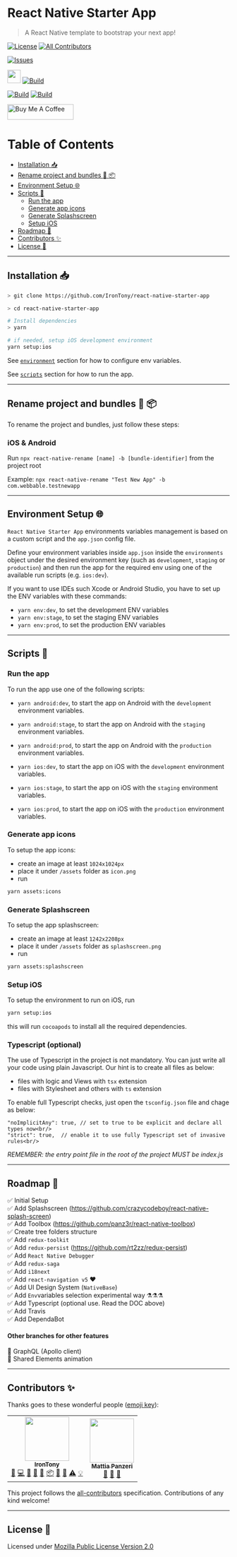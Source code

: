 # React Native Starter App <!-- omit in toc -->
> A React Native template to bootstrap your next app!

[![License](https://img.shields.io/github/license/IronTony/react-native-starter-app)](LICENSE)<!-- ALL-CONTRIBUTORS-BADGE:START - Do not remove or modify this section -->
[![All Contributors](https://img.shields.io/badge/all_contributors-2-screen.svg?style=flat)](#contributors-:sparkles:)
<!-- ALL-CONTRIBUTORS-BADGE:END -->

[![Issues](https://img.shields.io/github/issues/IronTony/react-native-starter-app.svg)](https://github.com/IronTony/react-native-starter-app/issues)

<img src="https://img.icons8.com/color/48/000000/travis-ci.png" width="30px" /> [![Build](https://travis-ci.com/IronTony/react-native-starter-app.svg?branch=master)](https://travis-ci.com/IronTony/react-native-starter-app)

[![Build](https://img.shields.io/badge/iOS%20Tested-success-brightgreen.svg)](https://github.com/IronTony/react-native-starter-app)
[![Build](https://img.shields.io/badge/Android%20Tested-success-brightgreen.svg)](https://github.com/IronTony/react-native-starter-app)

<a href="https://www.buymeacoffee.com/IronTony" target="_blank" style="display: block; width: 200px"><img src="https://cdn.buymeacoffee.com/buttons/lato-orange.png" alt="Buy Me A Coffee" style="height: 35px !important;width: 150px !important;" ></a>

# Table of Contents <!-- omit in toc -->
- [Installation :inbox_tray:](#installation-inbox_tray)
- [Rename project and bundles :memo: :package:](#rename-project-and-bundles-memo-package)
- [Environment Setup :globe_with_meridians:](#environment-setup-globe_with_meridians)
- [Scripts :wrench:](#scripts-wrench)
  - [Run the app](#run-the-app)
  - [Generate app icons](#generate-app-icons)
  - [Generate Splashscreen](#generate-splashscreen)
  - [Setup iOS](#setup-ios)
- [Roadmap :running:](#roadmap-running)
- [Contributors :sparkles:](#contributors-sparkles)
- [License :scroll:](#license-scroll)

---

## Installation :inbox_tray:

```bash
> git clone https://github.com/IronTony/react-native-starter-app

> cd react-native-starter-app

# Install dependencies
> yarn

# if needed, setup iOS development environment
yarn setup:ios
```

See [`environment`](#environment-setup-:globe_with_meridians:) section for how to configure env variables.

See [`scripts`](#scripts-:wrench:) section for how to run the app.

---

## Rename project and bundles :memo: :package:

To rename the project and bundles, just follow these steps:

### iOS & Android
Run `npx react-native-rename [name] -b [bundle-identifier]` from the project root

Example:
`npx react-native-rename "Test New App" -b com.webbable.testnewapp`

---

## Environment Setup :globe_with_meridians:

`React Native Starter App` environments variables management is based on a custom script and the `app.json` config file.

Define your environment variables inside `app.json` inside the `environments` object under the desired
environment key (such as `development`, `staging` or `production`) and then run the app for the required env 
using one of the available run scripts (e.g. `ios:dev`).

If you want to use IDEs such Xcode or Android Studio, you have to set up the ENV variables with these commands:
- `yarn env:dev`, to set the development ENV variables
- `yarn env:stage`, to set the staging ENV variables
- `yarn env:prod`, to set the production ENV variables

---

## Scripts :wrench:

### Run the app

To run the app use one of the following scripts:

- `yarn android:dev`, to start the app on Android with the `development` environment variables.
- `yarn android:stage`, to start the app on Android with the `staging` environment variables.
- `yarn android:prod`, to start the app on Android with the `production` environment variables.

- `yarn ios:dev`, to start the app on iOS with the `development` environment variables.
- `yarn ios:stage`, to start the app on iOS with the `staging` environment variables.
- `yarn ios:prod`, to start the app on iOS with the `production` environment variables.

### Generate app icons

To setup the app icons:

- create an image at least `1024x1024px`
- place it under `/assets` folder as `icon.png`
- run

```sh
yarn assets:icons
```

### Generate Splashscreen

To setup the app splashscreen:

- create an image at least `1242x2208px`
- place it under `/assets` folder as `splashscreen.png`
- run

```sh
yarn assets:splashscreen
```

### Setup iOS

To setup the environment to run on iOS, run

```sh
yarn setup:ios
```

this will run `cocoapods` to install all the required dependencies.


### Typescript (optional)

The use of Typescript in the project is not mandatory.
You can just write all your code using plain Javascript.
Our hint is to create all files as below:
 - files with logic and Views with `tsx` extension
 - files with Stylesheet and others with `ts` extension
 
To enable full Typescript checks, just open the `tsconfig.json` file and chage as below:<br/>
```
"noImplicitAny": true, // set to true to be explicit and declare all types now<br/>
"strict": true,  // enable it to use fully Typescript set of invasive rules<br/>
```

*REMEMBER: the entry point file in the root of the project MUST be index.js*

---

## Roadmap :running:

✅ Initial Setup<br/>
✅ Add Splashscreen (https://github.com/crazycodeboy/react-native-splash-screen)<br/>
✅ Add Toolbox (https://github.com/panz3r/react-native-toolbox)<br/>
✅ Create tree folders structure<br/>
✅ Add `redux-toolkit`<br/>
✅ Add `redux-persist` (https://github.com/rt2zz/redux-persist)<br/>
✅ Add `React Native Debugger`<br/>
✅ Add `redux-saga`<br/>
✅ Add `i18next`<br/>
✅ Add `react-navigation v5` ❤️<br/>
✅ Add UI Design System (`NativeBase`)<br />
✅ Add `Env`variables selection experimental way ⚗️⚗️⚗️<br />
✅ Add Typescript (optional use. Read the DOC above)<br />
✅ Add Travis<br />
✅ Add DependaBot<br />

#### Other branches for other features

🚧 GraphQL (Apollo client) <br/>
🚧 Shared Elements animation

---

## Contributors :sparkles:

Thanks goes to these wonderful people ([emoji key](https://allcontributors.org/docs/en/emoji-key)):

<!-- ALL-CONTRIBUTORS-LIST:START - Do not remove or modify this section -->
<!-- prettier-ignore-start -->
<!-- markdownlint-disable -->
<table>
  <tr>
    <td align="center"><a href="https://github.com/IronTony"><img src="https://avatars3.githubusercontent.com/u/3645225?v=4" width="100px;" alt=""/><br /><sub><b>IronTony</b></sub></a><br /><a href="#ideas-IronTony" title="Ideas, Planning, & Feedback">🤔</a> <a href="https://github.com/IronTony/react-native-starter-app/commits?author=IronTony" title="Code">💻</a> <a href="https://github.com/IronTony/react-native-starter-app/commits?author=IronTony" title="Documentation">📖</a> <a href="https://github.com/IronTony/react-native-starter-app/issues?q=author%3AIronTony" title="Bug reports">🐛</a> <a href="#maintenance-IronTony" title="Maintenance">🚧</a> <a href="#platform-IronTony" title="Packaging/porting to new platform">📦</a> <a href="#question-IronTony" title="Answering Questions">💬</a> <a href="https://github.com/IronTony/react-native-starter-app/pulls?q=is%3Apr+reviewed-by%3AIronTony" title="Reviewed Pull Requests">👀</a> <a href="https://github.com/IronTony/react-native-starter-app/commits?author=IronTony" title="Tests">⚠️</a> <a href="#example-IronTony" title="Examples">💡</a></td>
    <td align="center"><a href="http://panz3r.dev"><img src="https://avatars3.githubusercontent.com/u/1754457?v=4" width="100px;" alt=""/><br /><sub><b>Mattia Panzeri</b></sub></a><br /><a href="#ideas-panz3r" title="Ideas, Planning, & Feedback">🤔</a> <a href="https://github.com/IronTony/react-native-starter-app/commits?author=panz3r" title="Documentation">📖</a> <a href="#tool-panz3r" title="Tools">🔧</a></td>
  </tr>
</table>

<!-- markdownlint-enable -->
<!-- prettier-ignore-end -->
<!-- ALL-CONTRIBUTORS-LIST:END -->

This project follows the [all-contributors](https://github.com/all-contributors/all-contributors) specification. Contributions of any kind welcome!

---

## License :scroll:

Licensed under [Mozilla Public License Version 2.0](LICENSE)
